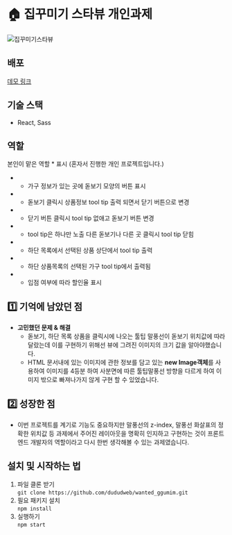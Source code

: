 # 🏠 집꾸미기 스타뷰 개인과제

![집꾸미기스타뷰](https://user-images.githubusercontent.com/91524565/152458949-06b4f676-439f-4bd1-8bbd-04a09bcaddf9.gif)

## **배포**

[데모 링크](http://dududggumim.s3-website.ap-northeast-2.amazonaws.com/)

## **기술 스택**

- React, Sass

## 역할

본인이 맡은 역할 * 표시 (혼자서 진행한 개인 프로젝트입니다.)

- * 가구 정보가 있는 곳에 돋보기 모양의 버튼 표시
- * 돋보기 클릭시 상품정보 tool tip 출력 되면서 닫기 버튼으로 변경
- * 닫기 버튼 클릭시 tool tip 없애고 돋보기 버튼 변경
- * tool tip은 하나만 노출 다른 돋보기나 다른 곳 클릭시 tool tip 닫힘
- * 하단 목록에서 선택된 상품 상단에서 tool tip 출력
- * 하단 상품목록의 선택된 가구 tool tip에서 출력됨
- * 입점 여부에 따라 할인율 표시

## 1️⃣ 기억에 남았던 점

- **고민했던 문제 & 해결**
    - 돋보기, 하단 목록 상품을 클릭시에 나오는 툴팁 말풍선이 돋보기 위치값에 따라 달랐는데 이를 구현하기 위해선 뷰에 그려진 이미지의 크기 값을 알아야했습니다.
    - HTML 문서내에 있는 이미지에 관한 정보를 담고 있는 **new Image객체**를 사용하여 이미지를 4등분 하여 사분면에 따른 툴팁말풍선 방향을 다르게 하여 이미지 밖으로 빠져나가지 않게 구현 할 수 있었습니다.

## 2️⃣ 성장한 점

- 이번 프로젝트를 계기로 기능도 중요하지만 말풍선의 z-index, 말풍선 화살표의 정확한 위치값 등 과제에서 주어진 레이아웃을 명확히 인지하고 구현하는 것이 프론트엔드 개발자의 역할이라고 다시 한번 생각해볼 수 있는 과제였습니다.

## 설치 및 시작하는 법

1. 파일 클론 받기</br>
   `git clone https://github.com/dududweb/wanted_ggumim.git`
2. 필요 패키지 설치</br>
   `npm install`
3. 실행하기</br>
   `npm start`
